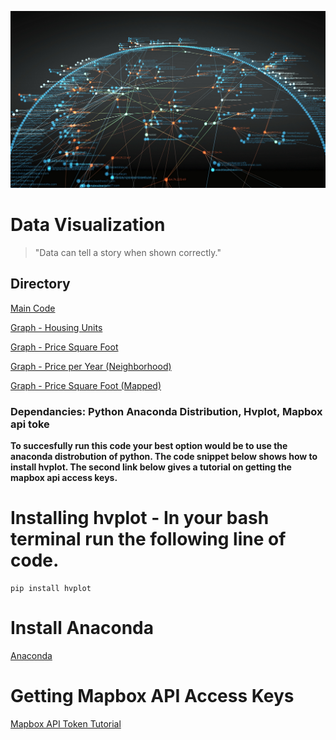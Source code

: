 ![API Image](images/OpenGraphiti-31.jpg)
# Data Visualization

>"Data can tell a story when shown correctly."

## Directory
[Main Code](Starter_Code/san_francisco_housing.ipynb)

[Graph - Housing Units](images/housing_units_year.JPG)

[Graph - Price Square Foot](images/price_sqfoot_year.JPG)

[Graph - Price per Year (Neighborhood)](images/price_year_neighborhood.JPG)

[Graph - Price Square Foot (Mapped)](images/price_sqfoot_map.JPG)


### Dependancies: Python Anaconda Distribution, Hvplot, Mapbox api toke
**To succesfully run this code your best option would be to use the anaconda distrobution of python. The code snippet below shows how to install hvplot. The second link below gives a tutorial on getting the mapbox api access keys.**

# Installing hvplot - In your bash terminal run the following line of code.
```bash:
pip install hvplot
```

# Install Anaconda
[Anaconda](https://www.anaconda.com/)

# Getting Mapbox API Access Keys
[Mapbox API Token Tutorial](https://docs.mapbox.com/help/tutorials/get-started-tokens-api/)
